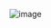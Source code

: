![image](https://github.com/fcx-Seddik/fcx-Seddik/assets/114055751/4f9c2fc8-171f-4109-ac0f-4d251d0243cd)
